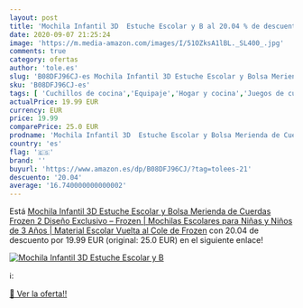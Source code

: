 ```yaml
---
layout: post
title: 'Mochila Infantil 3D  Estuche Escolar y B al 20.04 % de descuento'
date: 2020-09-07 21:25:24
image: 'https://m.media-amazon.com/images/I/51OZksA1lBL._SL400_.jpg'
comments: true
category: ofertas
author: 'tole.es'
slug: 'B08DFJ96CJ-es Mochila Infantil 3D Estuche Escolar y Bolsa Merienda de...'
sku: 'B08DFJ96CJ-es'
tags: [ 'Cuchillos de cocina','Equipaje','Hogar y cocina','Juegos de cuchillos de cocina','Mochilas','Mochilas tipo casual','Utensilios de cocina','escolar','material','mochila', ]
actualPrice: 19.99 EUR
currency: EUR
price: 19.99
comparePrice: 25.0 EUR
prodname: 'Mochila Infantil 3D  Estuche Escolar y Bolsa Merienda de Cuerdas Frozen 2 Diseño Exclusivo – Frozen | Mochilas Escolares para Niñas y Niños de 3 Años | Material Escolar Vuelta al Cole de Frozen'
country: 'es'
flag: '🇪🇸'
brand: ''
buyurl: 'https://www.amazon.es/dp/B08DFJ96CJ/?tag=tolees-21'
descuento: '20.04'
average: '16.740000000000002'
---
```


Está [Mochila Infantil 3D  Estuche Escolar y Bolsa Merienda de Cuerdas Frozen 2 Diseño Exclusivo – Frozen | Mochilas Escolares para Niñas y Niños de 3 Años | Material Escolar Vuelta al Cole de Frozen](https://www.amazon.es/dp/B08DFJ96CJ/?tag=tolees-21) con 20.04 de descuento por 19.99 EUR (original: 25.0 EUR) en el siguiente enlace!

[![Mochila Infantil 3D  Estuche Escolar y B](https://m.media-amazon.com/images/I/51OZksA1lBL._SL400_.jpg)](https://www.amazon.es/dp/B08DFJ96CJ/?tag=tolees-21)

ℹ️:


[🛒 Ver la oferta!!](https://www.amazon.es/dp/B08DFJ96CJ/?tag=tolees-21)
